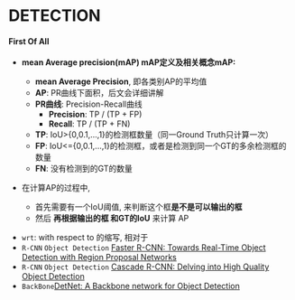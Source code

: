 # DETECTION

####  **First Of All**
- **mean Average precision(mAP) mAP定义及相关概念mAP:** 
    - **mean Average Precision**, 即各类别AP的平均值
    - **AP**: PR曲线下面积，后文会详细讲解
    - **PR曲线**: Precision-Recall曲线
        - **Precision**: TP / (TP + FP)
        - **Recall**: TP / (TP + FN)
    - **TP**: IoU>{0,0.1,...,1}的检测框数量（同一Ground Truth只计算一次）
    - **FP**: IoU<={0,0.1,...,1}的检测框，或者是检测到同一个GT的多余检测框的数量
    - **FN**: 没有检测到的GT的数量   

- 在计算AP的过程中, 
    - 首先需要有一个IoU阈值, 来判断这个框**是不是可以输出的框**    
    - 然后 **再根据输出的框 和GT的IoU** 来计算 AP     


* `wrt`: with respect to 的缩写, 相对于
* `R-CNN` `Object Detection` [Faster R-CNN: Towards Real-Time Object Detection with Region Proposal Networks](Faster_R_CNN.md)
* `R-CNN` `Object Detection` [Cascade R-CNN: Delving into High Quality Object Detection](Cascade_R_CNN.md)  
* `BackBone`[DetNet: A Backbone network for Object Detection](DetNet.md)